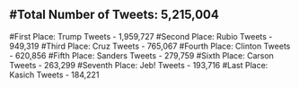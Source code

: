 #Total Number of Tweets: 5,215,004 
---
#First Place: Trump Tweets - 1,959,727
#Second Place: Rubio Tweets - 949,319
#Third Place: Cruz Tweets - 765,067
#Fourth Place: Clinton Tweets - 620,856
#Fifth Place: Sanders Tweets - 279,759
#Sixth Place: Carson Tweets - 263,299
#Seventh Place: Jeb! Tweets - 193,716
#Last Place: Kasich Tweets - 184,221
